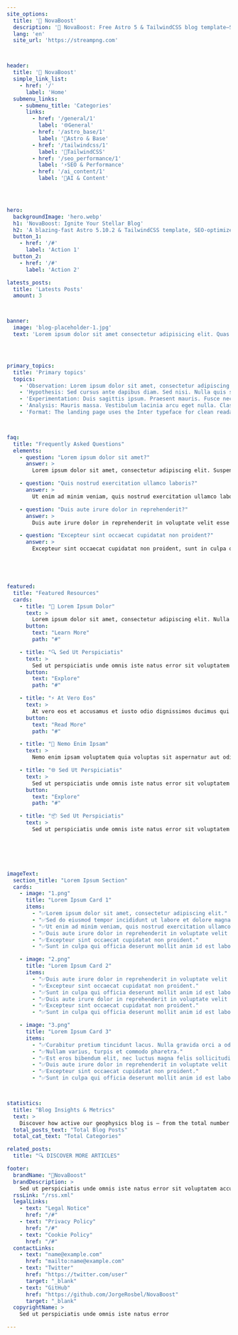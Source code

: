 ```yaml
---
site_options:
  title: '🌟 NovaBoost'
  description: '🌟 NovaBoost: Free Astro 5 & TailwindCSS blog template—SEO-optimized, with JSON-LD and optional AI post generation.'
  lang: 'en'
  site_url: 'https://streampng.com'



header:
  title: '🌟 NovaBoost'
  simple_link_list:
    - href: '/'
      label: 'Home'
  submenu_links:
    - submenu_title: 'Categories'
      links:
        - href: '/general/1'
          label: '🌐General'
        - href: '/astro_base/1'
          label: '🚀Astro & Base'
        - href: '/tailwindcss/1'
          label: '🎨TailwindCSS'
        - href: '/seo_performance/1'
          label: '⚡SEO & Performance'
        - href: '/ai_content/1'
          label: '🤖AI & Content'
    



hero:
  backgroundImage: 'hero.webp'
  h1: 'NovaBoost: Ignite Your Stellar Blog'
  h2: 'A blazing‑fast Astro 5.10.2 & TailwindCSS template, SEO‑optimized and AI‑powered for effortless content creation'
  button_1:
    - href: '/#'
      label: 'Action 1'
  button_2:
    - href: '/#'
      label: 'Action 2'

latests_posts:
  title: 'Latests Posts'
  amount: 3



banner:
  image: 'blog-placeholder-1.jpg'
  text: 'Lorem ipsum dolor sit amet consectetur adipisicing elit. Quas esse odit soluta, id dolorum nam reiciendis expedita ex minima voluptatem.'




primary_topics:
  title: 'Primary topics'
  topics:
    - 'Observation: Lorem ipsum dolor sit amet, consectetur adipiscing elit. Integer nec odio. Praesent libero.'
    - 'Hypothesis: Sed cursus ante dapibus diam. Sed nisi. Nulla quis sem at nibh elementum imperdiet.'
    - 'Experimentation: Duis sagittis ipsum. Praesent mauris. Fusce nec tellus sed augue semper porta.'
    - 'Analysis: Mauris massa. Vestibulum lacinia arcu eget nulla. Class aptent taciti sociosqu ad litora torquent.'
    - 'Format: The landing page uses the Inter typeface for clean readability and modern design across all devices.'



faq:
  title: "Frequently Asked Questions"
  elements:
    - question: "Lorem ipsum dolor sit amet?"
      answer: >
        Lorem ipsum dolor sit amet, consectetur adipiscing elit. Suspendisse varius enim in eros elementum tristique. Nulla facilisi. Donec venenatis, turpis vel hendrerit interdum, dui ligula ultricies purus, sed posuere libero dui id orci. Aenean euismod sapien sit amet magna fermentum, sed pretium ligula convallis. Vivamus et sagittis libero. Cras vulputate tortor sed mi ullamcorper, et pulvinar augue elementum.

    - question: "Quis nostrud exercitation ullamco laboris?"
      answer: >
        Ut enim ad minim veniam, quis nostrud exercitation ullamco laboris nisi ut aliquip ex ea commodo consequat. Sed ut perspiciatis unde omnis iste natus error sit voluptatem accusantium doloremque laudantium. Nemo enim ipsam voluptatem quia voluptas sit aspernatur aut odit aut fugit. At vero eos et accusamus et iusto odio dignissimos ducimus qui blanditiis praesentium voluptatum deleniti atque corrupti.

    - question: "Duis aute irure dolor in reprehenderit?"
      answer: >
        Duis aute irure dolor in reprehenderit in voluptate velit esse cillum dolore eu fugiat nulla pariatur. Excepteur sint occaecat cupidatat non proident. Proin suscipit justo a nulla bibendum, sed cursus arcu interdum. Curabitur vitae faucibus justo. Vivamus sit amet odio at nunc fermentum volutpat. Integer sed libero sed nisi varius tincidunt nec non ante. Etiam sed facilisis nunc.

    - question: "Excepteur sint occaecat cupidatat non proident?"
      answer: >
        Excepteur sint occaecat cupidatat non proident, sunt in culpa qui officia deserunt mollit anim id est laborum. Curabitur elementum, sem nec tempor fermentum, velit magna porttitor metus, et sagittis arcu sapien in turpis. Pellentesque habitant morbi tristique senectus et netus et malesuada fames ac turpis egestas. Maecenas convallis imperdiet felis nec vulputate. Aenean gravida ante a lectus commodo, sed posuere mi accumsan.





featured:
  title: "Featured Resources"
  cards:
    - title: "🧠 Lorem Ipsum Dolor"
      text: >
        Lorem ipsum dolor sit amet, consectetur adipiscing elit. Nulla convallis, lorem eu bibendum efficitur, sapien nulla vestibulum eros, at interdum massa nunc nec ante.
      button:
        text: "Learn More"
        path: "#"

    - title: "🔍 Sed Ut Perspiciatis"
      text: >
        Sed ut perspiciatis unde omnis iste natus error sit voluptatem accusantium doloremque laudantium. Totam rem aperiam, eaque ipsa quae ab illo inventore veritatis.
      button:
        text: "Explore"
        path: "#"

    - title: "⚡ At Vero Eos"
      text: >
        At vero eos et accusamus et iusto odio dignissimos ducimus qui blanditiis praesentium voluptatum deleniti atque corrupti quos dolores et quas molestias.
      button:
        text: "Read More"
        path: "#"

    - title: "🚫 Nemo Enim Ipsam"
      text: >
        Nemo enim ipsam voluptatem quia voluptas sit aspernatur aut odit aut fugit. Sed quia consequuntur magni dolores eos qui ratione voluptatem sequi nesciunt.

    - title: "🌐 Sed Ut Perspiciatis"
      text: >
        Sed ut perspiciatis unde omnis iste natus error sit voluptatem accusantium doloremque laudantium. Totam rem aperiam, eaque ipsa quae ab illo inventore veritatis.
      button:
        text: "Explore"
        path: "#"

    - title: "📦 Sed Ut Perspiciatis"
      text: >
        Sed ut perspiciatis unde omnis iste natus error sit voluptatem accusantium doloremque laudantium. Totam rem aperiam, eaque ipsa quae ab illo inventore veritatis.
    





imageText:
  section_title: "Lorem Ipsum Section"
  cards:
    - image: "1.png"
      title: "Lorem Ipsum Card 1"
      items:
        - "✅Lorem ipsum dolor sit amet, consectetur adipiscing elit."
        - "✅Sed do eiusmod tempor incididunt ut labore et dolore magna aliqua."
        - "✅Ut enim ad minim veniam, quis nostrud exercitation ullamco."
        - "✅Duis aute irure dolor in reprehenderit in voluptate velit esse cillum."
        - "✅Excepteur sint occaecat cupidatat non proident."
        - "✅Sunt in culpa qui officia deserunt mollit anim id est laborum."

    - image: "2.png"
      title: "Lorem Ipsum Card 2"
      items:
        - "✅Duis aute irure dolor in reprehenderit in voluptate velit esse cillum."
        - "✅Excepteur sint occaecat cupidatat non proident."
        - "✅Sunt in culpa qui officia deserunt mollit anim id est laborum."
        - "✅Duis aute irure dolor in reprehenderit in voluptate velit esse cillum."
        - "✅Excepteur sint occaecat cupidatat non proident."
        - "✅Sunt in culpa qui officia deserunt mollit anim id est laborum."

    - image: "3.png"
      title: "Lorem Ipsum Card 3"
      items:
        - "✅Curabitur pretium tincidunt lacus. Nulla gravida orci a odio."
        - "✅Nullam varius, turpis et commodo pharetra."
        - "✅Est eros bibendum elit, nec luctus magna felis sollicitudin mauris."
        - "✅Duis aute irure dolor in reprehenderit in voluptate velit esse cillum."
        - "✅Excepteur sint occaecat cupidatat non proident."
        - "✅Sunt in culpa qui officia deserunt mollit anim id est laborum."



statistics:
  title: "Blog Insights & Metrics"
  text: >
    Discover how active our geophysics blog is — from the total number of insightful posts to the variety of categories we cover. Stay informed with our latest publishing stats.
  total_posts_text: "Total Blog Posts"
  total_cat_text: "Total Categories"

related_posts:
  title: "🔍 DISCOVER MORE ARTICLES"

footer:
  brandName: "🌟NovaBoost"
  brandDescription: >
    Sed ut perspiciatis unde omnis iste natus error sit voluptatem accusantium doloremque laudantium.
  rssLink: "/rss.xml"
  legalLinks:
    - text: "Legal Notice"
      href: "/#"
    - text: "Privacy Policy"
      href: "/#"
    - text: "Cookie Policy"
      href: "/#"
  contactLinks:
    - text: "name@example.com"
      href: "mailto:name@example.com"
    - text: "Twitter"
      href: "https://twitter.com/user"
      target: "_blank"
    - text: "GitHub"
      href: "https://github.com/JorgeRosbel/NovaBoost"
      target: "_blank"
  copyrightName: >
    Sed ut perspiciatis unde omnis iste natus error

---
```


